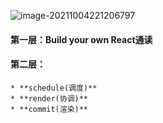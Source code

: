 ![image-20211004221206797](C:\Users\A\AppData\Roaming\Typora\typora-user-images\image-20211004221206797.png)

#### 第一层：Build your own React通读

#### 第二层：

	* **schedule(调度)**
	* **render(协调)**
	* **commit(渲染)**

​	 

